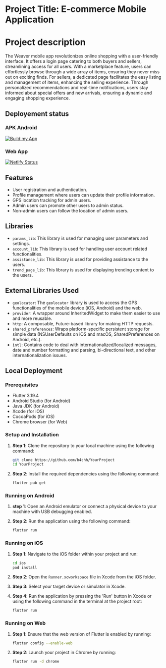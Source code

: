 # Project Title: E-commerce Mobile Application

# Project description

The Weaver mobile app revolutionizes online shopping with a user-friendly interface. It offers a login page catering to both buyers and sellers, streamlining access for all users.  With a marketplace feature, users can effortlessly browse through a wide array of items, ensuring they never miss out on exciting finds. For sellers, a dedicated page facilitates the easy listing and management of items, enhancing the selling experience. Through personalized recommendations and real-time notifications, users stay informed about special offers and new arrivals, ensuring a dynamic and engaging shopping experience.

## Deployement status

### APK Android

[![Build my App](https://github.com/b4chh/Flutter-app/actions/workflows/main.yaml/badge.svg)](https://github.com/b4chh/Flutter-app/actions/workflows/main.yaml)

### Web App

[![Netlify Status](https://api.netlify.com/api/v1/badges/d46a0704-ecb5-40da-8a30-235cd9ae3e8b/deploy-status)](https://app.netlify.com/sites/weaverweb/deploys)


## Features

- User registration and authentication.
- Profile management where users can update their profile information.
- GPS location tracking for admin users.
- Admin users can promote other users to admin status.
- Non-admin users can follow the location of admin users.

## Libraries

- `params_lib`: This library is used for managing user parameters and settings.
- `account_lib`: This library is used for handling user account related functionalities.
- `assistance_lib`: This library is used for providing assistance to the users.
- `trend_page_lib`: This library is used for displaying trending content to the users.

## External Libraries Used

- `geolocator`: The `geolocator` library is used to access the GPS functionalities of the mobile device (iOS, Android) and the web.
- `provider`: A wrapper around InheritedWidget to make them easier to use and more reusable.
- `http`: A composable, Future-based library for making HTTP requests.
- `shared_preferences`: Wraps platform-specific persistent storage for simple data (NSUserDefaults on iOS and macOS, SharedPreferences on Android, etc.).
- `intl`: Contains code to deal with internationalized/localized messages, date and number formatting and parsing, bi-directional text, and other internationalization issues.

## Local Deployment

### Prerequisites

- Flutter 3.19.4
- Android Studio (for Android)
- Java JDK (for Android)
- Xcode (for iOS)
- CocoaPods (for iOS)
- Chrome browser (for Web)

### Setup and Installation

1. **Step 1**:
   Clone the repository to your local machine using the following command:

    ```bash
    git clone https://github.com/b4chh/YourProject
    cd YourProject
    ```
2. **Step 2**:
   Install the required dependencies using the following command:

    ```bash
    flutter pub get
    ```

### Running on Android

1. **step 1**:
   Open an Android emulator or connect a physical device to your machine with USB debugging enabled.

2. **Step 2**:
   Run the application using the following command:

    ```bash
    flutter run
    ```

### Running on iOS

1. **Step 1**:
   Navigate to the iOS folder within your project and run:
    ```bash
    cd ios
    pod install
    ```

2. **Step 2**:
   Open the `Runner.xcworkspace` file in Xcode from the iOS folder.

3. **Step 3**:
   Select your target device or simulator in Xcode.

4. **Step 4**:
   Run the application by pressing the 'Run' button in Xcode or using the following command in the terminal at the project root:
    ```bash
    flutter run
    ```

### Running on Web

1. **Step 1**:
   Ensure that the web version of Flutter is enabled by running:
    ```bash
    flutter config --enable-web
    ```

2. **Step 2**:
   Launch your project in Chrome by running:
    ```bash
    flutter run -d chrome
    ```
